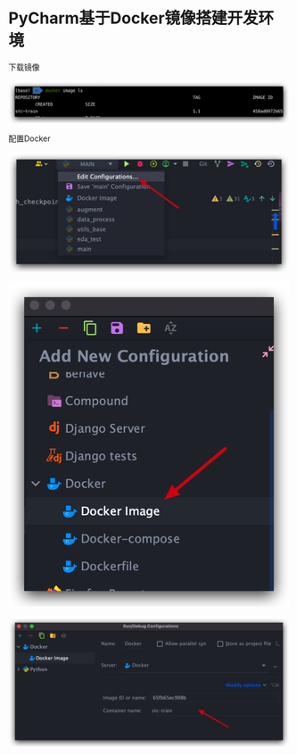 # PyCharm基于Docker镜像搭建开发环境



下载镜像



![image-20220212175550735](assets/image-20220212175550735.png)



配置Docker



![image-20220212175718942](assets/image-20220212175718942.png)



![image-20220212175741861](assets/image-20220212175741861.png)



![image-20220212175815423](assets/image-20220212175815423.png)





